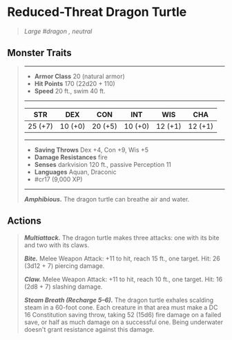 # Reduced-Threat Dragon Turtle
>*Large #dragon , neutral*
## Monster Traits
>___
>- **Armor Class** 20 (natural armor)
>- **Hit Points** 170 (22d20 + 110)
>- **Speed** 20 ft., swim 40 ft.
>___
>|STR|DEX|CON|INT|WIS|CHA|
>|:---:|:---:|:---:|:---:|:---:|:---:|
>|25 (+7)|10 (+0)|20 (+5)|10 (+0)|12 (+1)|12 (+1)|
>___
>- **Saving Throws** Dex +4, Con +9, Wis +5
>- **Damage Resistances** fire
>- **Senses** darkvision 120 ft., passive Perception 11
>- **Languages** Aquan, Draconic
>- #cr17 (9,000 XP)
>___
>***Amphibious.*** The dragon turtle can breathe air and water.  
>
## Actions
>***Multiattack.*** The dragon turtle makes three attacks: one with its bite and two with its claws.  
>
>***Bite.*** Melee Weapon Attack: +11 to hit, reach 15 ft., one target. Hit: 26 (3d12 + 7) piercing damage.  
>
>***Claw.*** Melee Weapon Attack: +11 to hit, reach 10 ft., one target. Hit: 16 (2d8 + 7) slashing damage.  
>
>***Steam Breath (Recharge 5–6).*** The dragon turtle exhales scalding steam in a 60-foot cone. Each creature in that area must make a DC 16 Constitution saving throw, taking 52 (15d6) fire damage on a failed save, or half as much damage on a successful one. Being underwater doesn't grant resistance against this damage.
